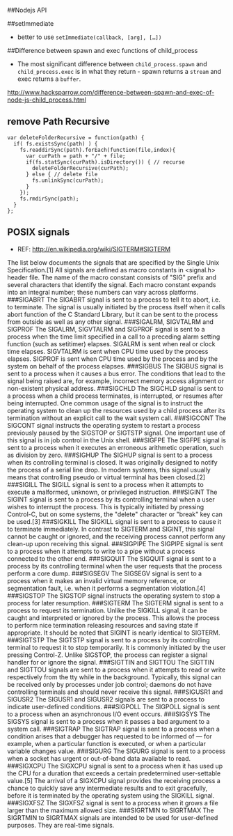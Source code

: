 ##Nodejs API

##setImmediate
* better to use `setImmediate(callback, [arg], […])`


##Difference between spawn and exec functions of child_process

* The most significant difference between `child_process.spawn` and `child_process.exec` is in what they return - spawn returns a `stream` and exec returns a `buffer`.

<http://www.hacksparrow.com/difference-between-spawn-and-exec-of-node-js-child_process.html>

## remove Path Recursive

```
var deleteFolderRecursive = function(path) {
  if( fs.existsSync(path) ) {
    fs.readdirSync(path).forEach(function(file,index){
      var curPath = path + "/" + file;
      if(fs.statSync(curPath).isDirectory()) { // recurse
        deleteFolderRecursive(curPath);
      } else { // delete file
        fs.unlinkSync(curPath);
      }
    });
    fs.rmdirSync(path);
  }
};

```

## POSIX signals

* REF: <http://en.wikipedia.org/wiki/SIGTERM#SIGTERM>

The list below documents the signals that are specified by the Single Unix Specification.[1] All signals are defined as macro constants in <signal.h> header file. The name of the macro constant consists of "SIG" prefix and several characters that identify the signal. Each macro constant expands into an integral number; these numbers can vary across platforms.
###SIGABRT
The SIGABRT signal is sent to a process to tell it to abort, i.e. to terminate. The signal is usually initiated by the process itself when it calls abort function of the C Standard Library, but it can be sent to the process from outside as well as any other signal.
###SIGALRM, SIGVTALRM and SIGPROF
The SIGALRM, SIGVTALRM and SIGPROF signal is sent to a process when the time limit specified in a call to a preceding alarm setting function (such as setitimer) elapses. SIGALRM is sent when real or clock time elapses. SIGVTALRM is sent when CPU time used by the process elapses. SIGPROF is sent when CPU time used by the process and by the system on behalf of the process elapses.
###SIGBUS
The SIGBUS signal is sent to a process when it causes a bus error. The conditions that lead to the signal being raised are, for example, incorrect memory access alignment or non-existent physical address.
###SIGCHLD
The SIGCHLD signal is sent to a process when a child process terminates, is interrupted, or resumes after being interrupted. One common usage of the signal is to instruct the operating system to clean up the resources used by a child process after its termination without an explicit call to the wait system call.
###SIGCONT
The SIGCONT signal instructs the operating system to restart a process previously paused by the SIGSTOP or SIGTSTP signal. One important use of this signal is in job control in the Unix shell.
###SIGFPE
The SIGFPE signal is sent to a process when it executes an erroneous arithmetic operation, such as division by zero.
###SIGHUP
The SIGHUP signal is sent to a process when its controlling terminal is closed. It was originally designed to notify the process of a serial line drop. In modern systems, this signal usually means that controlling pseudo or virtual terminal has been closed.[2]
###SIGILL
The SIGILL signal is sent to a process when it attempts to execute a malformed, unknown, or privileged instruction.
###SIGINT
The SIGINT signal is sent to a process by its controlling terminal when a user wishes to interrupt the process. This is typically initiated by pressing Control-C, but on some systems, the "delete" character or "break" key can be used.[3]
###SIGKILL
The SIGKILL signal is sent to a process to cause it to terminate immediately. In contrast to SIGTERM and SIGINT, this signal cannot be caught or ignored, and the receiving process cannot perform any clean-up upon receiving this signal.
###SIGPIPE
The SIGPIPE signal is sent to a process when it attempts to write to a pipe without a process connected to the other end.
###SIGQUIT
The SIGQUIT signal is sent to a process by its controlling terminal when the user requests that the process perform a core dump.
###SIGSEGV
The SIGSEGV signal is sent to a process when it makes an invalid virtual memory reference, or segmentation fault, i.e. when it performs a segmentation violation.[4]
###SIGSTOP
The SIGSTOP signal instructs the operating system to stop a process for later resumption.
###SIGTERM
The SIGTERM signal is sent to a process to request its termination. Unlike the SIGKILL signal, it can be caught and interpreted or ignored by the process. This allows the process to perform nice termination releasing resources and saving state if appropriate. It should be noted that SIGINT is nearly identical to SIGTERM.
###SIGTSTP
The SIGTSTP signal is sent to a process by its controlling terminal to request it to stop temporarily. It is commonly initiated by the user pressing Control-Z. Unlike SIGSTOP, the process can register a signal handler for or ignore the signal.
###SIGTTIN and SIGTTOU
The SIGTTIN and SIGTTOU signals are sent to a process when it attempts to read or write respectively from the tty while in the background. Typically, this signal can be received only by processes under job control; daemons do not have controlling terminals and should never receive this signal.
###SIGUSR1 and SIGUSR2
The SIGUSR1 and SIGUSR2 signals are sent to a process to indicate user-defined conditions.
###SIGPOLL
The SIGPOLL signal is sent to a process when an asynchronous I/O event occurs.
###SIGSYS
The SIGSYS signal is sent to a process when it passes a bad argument to a system call.
###SIGTRAP
The SIGTRAP signal is sent to a process when a condition arises that a debugger has requested to be informed of — for example, when a particular function is executed, or when a particular variable changes value.
###SIGURG
The SIGURG signal is sent to a process when a socket has urgent or out-of-band data available to read.
###SIGXCPU
The SIGXCPU signal is sent to a process when it has used up the CPU for a duration that exceeds a certain predetermined user-settable value.[5] The arrival of a SIGXCPU signal provides the receiving process a chance to quickly save any intermediate results and to exit gracefully, before it is terminated by the operating system using the SIGKILL signal.
###SIGXFSZ
The SIGXFSZ signal is sent to a process when it grows a file larger than the maximum allowed size.
###SIGRTMIN to SIGRTMAX
The SIGRTMIN to SIGRTMAX signals are intended to be used for user-defined purposes. They are real-time signals.